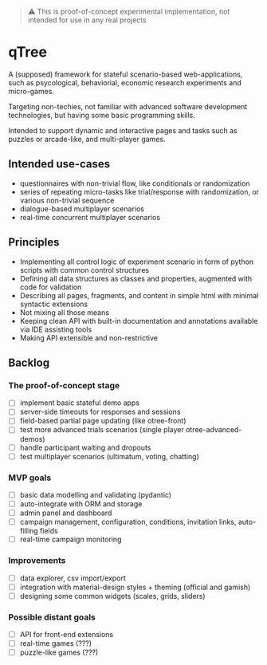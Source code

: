 > :warning: This is proof-of-concept experimental implementation, not intended for use in any real projects

# qTree

A (supposed) framework for stateful scenario-based web-applications, such as psycological, behaviorial, economic research experiments and micro-games.

Targeting non-techies, not familiar with advanced software development technologies, but having some basic programming skills.

Intended to support dynamic and interactive pages and tasks such as puzzles or arcade-like, and multi-player games.

## Intended use-cases

- questionnaires with non-trivial flow, like conditionals or randomization
- series of repeating micro-tasks like trial/response with randomization, or various non-trivial sequence
- dialogue-based multiplayer scenarios
- real-time concurrent multiplayer scenarios

## Principles

- Implementing all control logic of experiment scenario in form of python scripts with common control structures
- Defining all data structures as classes and properties, augmented with code for validation
- Describing all pages, fragments, and content in simple html with minimal syntactic extensions
- Not mixing all those means
- Keeping clean API with built-in documentation and annotations available via IDE assisting tools
- Making API extensible and non-restrictive

## Backlog

### The proof-of-concept stage

- [ ] implement basic stateful demo apps
- [ ] server-side timeouts for responses and sessions
- [ ] field-based partial page updating (like otree-front)
- [ ] test more advanced trials scenarios (single player otree-advanced-demos)
- [ ] handle participant waiting and dropouts
- [ ] test multiplayer scenarios (ultimatum, voting, chatting)

### MVP goals

- [ ] basic data modelling and validating (pydantic)
- [ ] auto-integrate with ORM and storage
- [ ] admin panel and dashboard
- [ ] campaign management, configuration, conditions, invitation links, auto-filling fields
- [ ] real-time campaign monitoring

### Improvements

- [ ] data explorer, csv import/export
- [ ] integration with material-design styles + theming (official and gamish)
- [ ] designing some common widgets (scales, grids, sliders)

### Possible distant goals

- [ ] API for front-end extensions
- [ ] real-time games (???)
- [ ] puzzle-like games (???)

